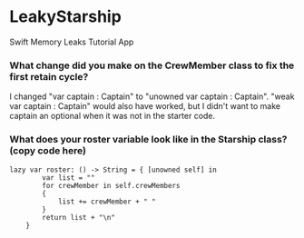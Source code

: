 # LeakyStarship
Swift Memory Leaks Tutorial App

### What change did you make on the CrewMember class to fix the first retain cycle?
I changed "var captain : Captain" to "unowned var captain : Captain". "weak var captain : Captain" would also have worked, but I didn't want to make captain an optional when it was not in the starter code.

### What does your roster variable look like in the Starship class? (copy code here)
```
lazy var roster: () -> String = { [unowned self] in
        var list = ""
        for crewMember in self.crewMembers
        {
            list += crewMember + " "
        }
        return list + "\n"
    }
```
